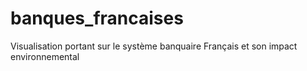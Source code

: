 # banques_francaises
Visualisation portant sur le système banquaire Français et son impact environnemental
